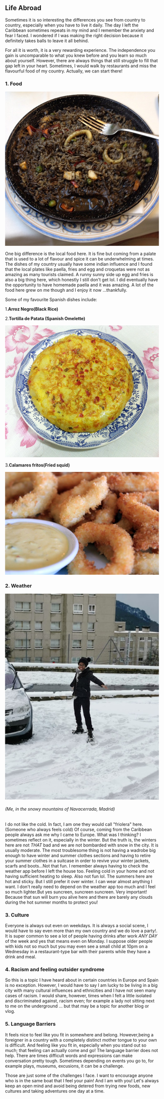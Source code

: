 ## Life Abroad

Sometimes it is so interesting the differences you see from country to country, especially when you have to live it daily. The day I left the Caribbean sometimes repeats in my mind and I remember the anxiety and fear I faced. I wondered if I was making the right decision because it definitely takes balls to leave it all behind.

For all it is worth, it is a very rewarding experience. The independence you gain is uncomparable to what you knew before and you learn so much about yourself. However, there are always things that still struggle to fill that gap left in your heart. Sometimes, I would walk by restaurants and miss the flavourful food of my country. Actually, we can start there!

### 1. Food

![blackrice](/img/arroznegro.jpg)

One big difference is the local food here. It is fine but coming from a palate that is used to a lot of flavour and spice it can be underwhelming at times. The dishes of my country usually have some indian influence and I found that the local plates like paella, fries and egg and croquetas were not as amazing as many tourists claimed. A runny sunny side up egg and fries is also a big thing here, which honestly I still don't get lol. I did eventually have the opportunity to have homemade paella and it was amazing. A lot of the food here grew on me though and I enjoy it now ...thankfully.

Some of my favourite Spanish dishes include:

1.**Arroz Negro(Black Rice)**

2.**Tortilla de Patata (Spanish Omelette)**

![blackrice](/img/tortilla.jpg)

3.**Calamares fritos(Fried squid)**

![blackrice](/img/calamares.jpg)

### 2. Weather

![snowinnavacerrada](/img/navacerrada.jpg)

###### (Me, in the snowy mountains of Navacerrada, Madrid)

I do not like the cold. In fact, I am one they would call "friolera" here. (Someone who always feels cold) Of course, coming from the Caribbean people always ask me why I came to Europe. What was I thinking? I sometimes reflect on it, especially in the winter. But the truth is, the winters here are not _THAT_ bad and we are not bombarded with snow in the city. It is usually moderate. The most troublesome thing is not having a wadrobe big enough to have winter and summer clothes sections and having to retire your summer clothes in a suitcase in order to revive your winter jackets, scarfs and boots...Not that fun. I remember always having to check the weather app before I left the house too. Feeling cold in your home and not having sufficient heating to sleep. Also not fun lol. The summers here are hot and sticky. But I still prefer it over winter. I can wear almost anything I want. I don't really need to depend on the weather app too much and I feel so much lighter.But yes suncreen, suncreen suncreen. Very important!
Because that sun will burn you alive here and there are barely any clouds during the hot summer months to protect you!

### 3. Culture

Everyone is always out even on weekdays.
It is always a social scene, I would have to say even more than my own country and we do love a party!. It is super common to see a lot of people having drinks after work _ANY DAY_ of the week and yes that means even on Monday. I suppose older people with kids not so much but you may even see a small child
at 10pm on a Wednesday in a restaurant-type bar with their parents while they have a drink and meal.

### 4. Racism and feeling outsider syndrome

So this is a topic I have heard about in certain countries in Europe and Spain is no exception. However, I would have to say I am lucky to be living in a big city with many cultural influences and ethnicities and I have not seen many cases of racism. I would share, however, times when I felt a little isolated and discriminated against, racism even; for example a lady not sitting next to me on the underground ... but that may be a topic for another blog or vlog.

### 5. Language Barriers

It feels nice to feel like you fit in somewhere and belong. However,being a foreigner in a country with a completely distinct mother tongue to your own is difficult. And feeling like you fit in, especially when you stand out so much; that feeling can actually come and go! The language barrier does not help. There are times difficult words and expressions can make conversation pretty tough. Sometimes depending on events you go to, for example plays, museums, excusions, it can be a challenge.

Those are just some of the challenges I face. I want to encourage anyone who is in the same boat that I feel your pain! And I am with you! Let's always keep an open mind and avoid being detered from trying new foods, new cultures and taking adventures one day at a time.
